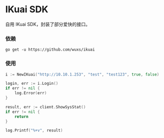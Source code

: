 # IKuai SDK

自用 IKuai SDK，封装了部分爱快的接口。

### 依赖

```shell
go get -u https://github.com/wuxs/ikuai
```

### 使用

```go
i := NewIKuai("http://10.10.1.253", "test", "test123", true, false)

login, err := i.Login()
if err != nil {
    log.Error(err)
}

result, err := client.ShowSysStat()
if err != nil {
    return
}

log.Printf("%+v", result)

```


